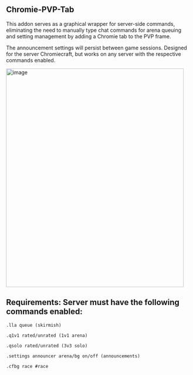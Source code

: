 ## Chromie-PVP-Tab

This addon serves as a graphical wrapper for server-side commands, eliminating the need to manually type chat commands for arena queuing and setting management by adding a Chromie tab to the PVP frame.  

The announcement settings will persist between game sessions. Designed for the server Chromiecraft, but works on any server with the respective commands enabled.

<img width="484" height="595" alt="image" src="https://github.com/user-attachments/assets/8e235882-b528-4396-9ec1-f21bcc79462f" />


## Requirements: Server must have the following commands enabled:

```.lla queue (skirmish)```

```.q1v1 rated/unrated (1v1 arena)```

```.qsolo rated/unrated (3v3 solo)```

```.settings announcer arena/bg on/off (announcements)```

```.cfbg race #race```


